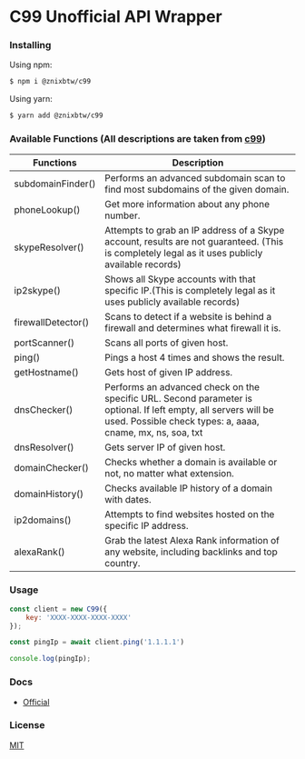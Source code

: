 # C99 Unofficial API Wrapper

### Installing
Using npm:

```bash
$ npm i @znixbtw/c99
```

Using yarn:

```bash
$ yarn add @znixbtw/c99
```

### Available Functions (All descriptions are taken from [c99](https://api.c99.nl/))
| Functions          | Description                                                                                                                                                                   |
|--------------------|-------------------------------------------------------------------------------------------------------------------------------------------------------------------------------|
| subdomainFinder()  | Performs an advanced subdomain scan to find most subdomains of the given domain.                                                                                              |
| phoneLookup()      | Get more information about any phone number.                                                                                                                                  |
| skypeResolver()    | Attempts to grab an IP address of a Skype account, results are not guaranteed. (This is completely legal as it uses publicly available records)                               |
| ip2skype()         | Shows all Skype accounts with that specific IP.(This is completely legal as it uses publicly available records)                                                               |
| firewallDetector() | Scans to detect if a website is behind a firewall and determines what firewall it is.                                                                                         |
| portScanner()      | Scans all ports of given host.                                                                                                                                                |
| ping()             | Pings a host 4 times and shows the result.                                                                                                                                    |
| getHostname()      | Gets host of given IP address.                                                                                                                                                |
| dnsChecker()       | Performs an advanced check on the specific URL. Second parameter is optional. If left empty, all servers will be used. Possible check types: a, aaaa, cname, mx, ns, soa, txt |
| dnsResolver()      | Gets server IP of given host.                                                                                                                                                 |
| domainChecker()    | Checks whether a domain is available or not, no matter what extension.                                                                                                        |
| domainHistory()    | Checks available IP history of a domain with dates.                                                                                                                           |
| ip2domains()       | Attempts to find websites hosted on the specific IP address.                                                                                                                  |
| alexaRank()        | Grab the latest Alexa Rank information of any website, including backlinks and top country.                                                                                   |

### Usage
```js
const client = new C99({
	key: 'XXXX-XXXX-XXXX-XXXX'
});

const pingIp = await client.ping('1.1.1.1')

console.log(pingIp);
```

### Docs
* [Official](https://api.c99.nl/)

### License
[MIT](LICENSE)
